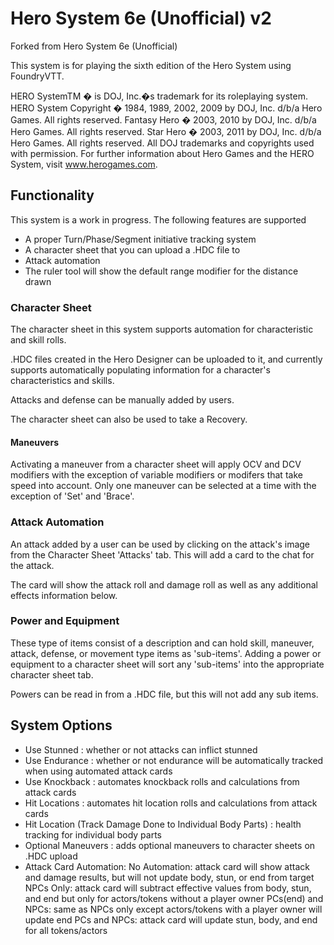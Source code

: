# Hero System 6e (Unofficial) v2

Forked from Hero System 6e (Unofficial)

This system is for playing the sixth edition of the Hero System using FoundryVTT.

HERO SystemTM � is DOJ, Inc.�s trademark for its roleplaying system.
HERO System Copyright � 1984, 1989, 2002, 2009 by DOJ, Inc. d/b/a Hero Games. All rights
reserved.
Fantasy Hero � 2003, 2010 by DOJ, Inc. d/b/a Hero Games. All rights reserved.
Star Hero � 2003, 2011 by DOJ, Inc. d/b/a Hero Games. All rights reserved.
All DOJ trademarks and copyrights used with permission.
For further information about Hero Games and the HERO System, visit www.herogames.com.

## Functionality

This system is a work in progress. The following features are supported

* A proper Turn/Phase/Segment initiative tracking system
* A character sheet that you can upload a .HDC file to
* Attack automation
* The ruler tool will show the default range modifier for the distance drawn

### Character Sheet

The character sheet in this system supports automation for characteristic and skill rolls.

.HDC files created in the Hero Designer can be uploaded to it, and currently supports automatically populating information for a character's characteristics and skills.

Attacks and defense can be manually added by users.

The character sheet can also be used to take a Recovery.

#### Maneuvers

Activating a maneuver from a character sheet will apply OCV and DCV modifiers with the exception of variable modifiers or modifers that take speed into account. Only one maneuver can be selected at a time with the exception of 'Set' and 'Brace'.

### Attack Automation

An attack added by a user can be used by clicking on the attack's image from the Character Sheet 'Attacks' tab. This will add a card to the chat for the attack.

The card will show the attack roll and damage roll as well as any additional effects information below.

### Power and Equipment

These type of items consist of a description and can hold skill, maneuver, attack, defense, or movement type items as 'sub-items'. Adding a power or equipment to a character sheet will sort any 'sub-items' into the appropriate character sheet tab.

Powers can be read in from a .HDC file, but this will not add any sub items.

## System Options
- Use Stunned : whether or not attacks can inflict stunned
- Use Endurance : whether or not endurance will be automatically tracked when using automated attack cards
- Use Knockback : automates knockback rolls and calculations from attack cards
- Hit Locations : automates hit location rolls and calculations from attack cards
- Hit Location (Track Damage Done to Individual Body Parts) : health tracking for individual body parts
- Optional Maneuvers : adds optional maneuvers to character sheets on .HDC upload
- Attack Card Automation:
    No Automation: attack card will show attack and damage results, but will not update body, stun, or end from target
    NPCs Only: attack card will subtract effective values from body, stun, and end but only for actors/tokens without a player owner
    PCs(end) and NPCs: same as NPCs only except actors/tokens with a player owner will update end
    PCs and NPCs: attack card will update stun, body, and end for all tokens/actors 
